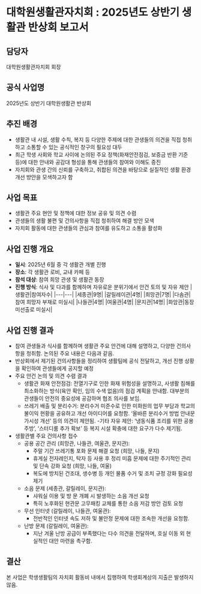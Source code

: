 # 대학원생활관자치회 : 2025년도 상반기 생활관 반상회 보고서
## 담당자
대학원생활관자치회 회장
## 공식 사업명
2025년도 상반기 대학원생활관 반상회
## 추진 배경
- 생활관 내 시설, 생활 수칙, 복지 등 다양한 주제에 대한 관생들의 의견을 직접 청취하고 소통할 수 있는 공식적인 창구의 필요성 대두
- 최근 학생 사회와 학교 사이에 논의된 주요 정책(화재안전점검, 보증금 반환 기준 등)에 대한 안내와 공감대 형성을 통해 관생들의 참여와 이해도 증진
- 자치회와 관생 간의 신뢰를 구축하고, 취합된 의견을 바탕으로 실질적인 생활 환경 개선 방안을 모색하고자 함
## 사업 목표
- 생활관 주요 현안 및 정책에 대한 정보 공유 및 의견 수렴
- 관생들의 생활 불편 및 건의사항을 직접 청취하여 해결 방안 모색
- 자치회 활동에 대한 관생들의 관심과 참여를 유도하고 소통을 활성화
## 사업 진행 개요
- **일시**: 2025년 6월 중 각 생활관 개별 진행
- **장소**: 각 생활관 로비, 교내 카페 등
- **참석 대상**: 참여 희망 관생 및 생활관 동장
- **진행 방식**: 식사 및 다과를 함께하며 자유로운 분위기에서 안건 토의 및 자유 제안
|생활관|참여자수|
|---|---|
|세종관|9명|
|갈릴레이관|4명|
|희망관|7명|
|다솜관|참여 희망자 부재로 미실시|
|나들관|4명|
|여울관|4명|
|문지관|14명|
|화암관|동장 미선출로 미실시|
## 사업 진행 결과
- 참여 관생들과 식사를 함께하며 생활관 주요 안건에 대해 설명하고, 다양한 건의사항을 청취함. 논의된 주요 내용은 다음과 같음.
- 반상회에서 제기된 건의사항들을 정리하여 생활팀에 공식 전달하고, 개선 진행 상황을 확인하여 관생들에게 공지할 예정
- 주요 안건 논의 및 의견 수렴 결과
     - 생활관 화재 안전점검: 전열기구로 인한 화재 위험성을 설명하고, 사생활 침해를 최소화하는 방식(육안 확인, 임의 수색 없음)의 점검 계획을 안내함. 대부분의 관생들이 안전의 중요성에 공감하며 협조 의사를 보임.
    - 쓰레기 배출 및 분리수거: 분리수거 미준수로 인한 미화원의 업무 부담과 학교의 불이익 현황을 공유하고 개선 아이디어를 요청함. ‘올바른 분리수거 방법 안내문 가시성 개선’ 등의 의견이 제안됨.
    -기타 자유 제안: ‘냉동식품 조리를 위한 공용 주방’, ‘스터디룸 추가 확보’ 등 복지 시설 확충에 대한 요구가 다수 제기됨.
- 생활관별 주요 건의사항 접수
	- 공용 공간 관리 (희망관, 나들관, 여울관, 문지관):
		- 주말 기간 쓰레기통 포화 문제 해결 요청 (희망, 나들, 문지)
		- 휴게실 전자레인지, 탁자 등 사용 후 정리 미흡 문제에 대한 주기적인 관리 및 단속 강화 요청 (희망, 나들, 여울)
		- 복도에 방치된 건조대, 생수병 등 개인 물품 수거 및 조치 규정 강화 필요성 제기
	- 소음 문제 (세종관, 갈릴레이, 문지관):
		- 샤워실 이용 및 방 문 개폐 시 발생하는 소음 개선 요청
		- 특히 노후화된 현관문 고무패킹 교체를 통한 소음 저감 방안 검토 요청
	- 무선 인터넷 (갈릴레이, 나들관, 여울관):
		- 전반적인 인터넷 속도 저하 및 불안정 문제에 대한 조속한 개선을 요청함.
	- 난방 문제 (갈릴레이, 여울관):
        - 지난 겨울 난방 공급이 부족했다는 다수 의견을 전달하며, 호실 이동 외 현실적인 대안 마련을 촉구함.
## 결산
본 사업은 학생생활팀의 자치회 활동비 내에서 집행하여 학생회계상의 지출은 발생하지 않음.
